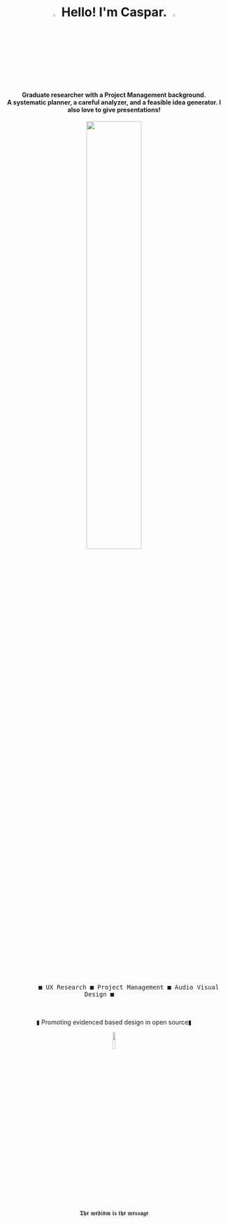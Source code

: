 <h1 align="center">
<img src="https://media3.giphy.com/media/l4FGr7tMjH3ajuwy4/giphy.gif" width="4%">
Hello! I'm Caspar. 
<img src="https://media3.giphy.com/media/l4FGr7tMjH3ajuwy4/giphy.gif" width="4%">
</h1>
<h4 align="center">
Graduate researcher with a Project Management background. <br> A systematic planner, a careful analyzer, and a feasible idea generator. I also love to give presentations!
</h4>
<div float="left" align="center">
    <img src="https://ia802901.us.archive.org/26/items/SSCXT2000/screenshot_15.png" width="50%"/>
  <div>
     <kbd>
       <br>
       &nbsp; &nbsp;  &nbsp; &nbsp; ■ UX Research ■ Project Management ■ Audio Visual Design ■  &nbsp; &nbsp;  &nbsp; &nbsp;
       <br> <br>
     </kbd>
  <div>
    <br>
</div>


  <p align="center">
  ▮ Promoting evidenced based design in open source▮
  </p>
        <img src="https://media1.giphy.com/media/xUOwG6WpYHxPEx86EE/giphy.gif" width="10%">

  <p align="center">
    𝕿𝖍𝖊 𝖒𝖊𝖉𝖎𝖚𝖒 𝖎𝖘 𝖙𝖍𝖊 𝖒𝖊𝖘𝖘𝖆𝖌𝖊
  </p>
